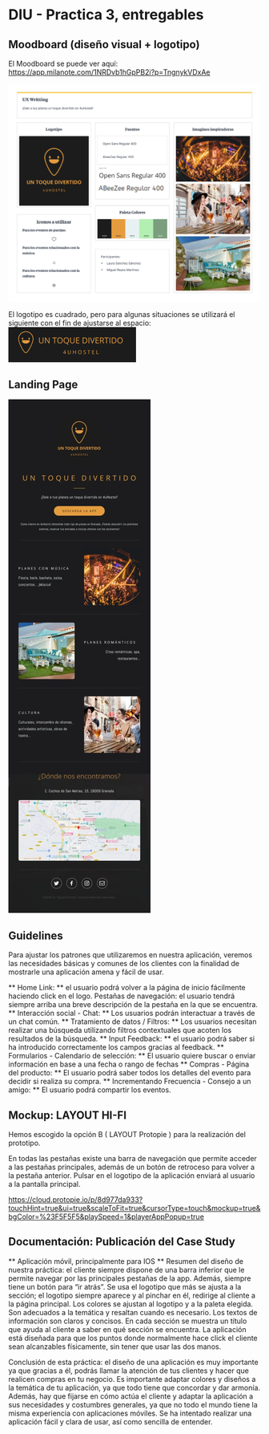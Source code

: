 # DIU - Practica 3, entregables

## Moodboard (diseño visual + logotipo)   

El Moodboard se puede ver aquí: https://app.milanote.com/1NRDvb1hGpPB2i?p=TngnykVDxAe

<img src="P3/moodboard.png">

El logotipo es cuadrado, pero para algunas situaciones se utilizará el siguiente con el fin de ajustarse al espacio:
<img src="P3/logoTumbado.PNG">

## Landing Page

<img src="P3/landing.jpg">

## Guidelines

Para ajustar los patrones que utilizaremos en nuestra aplicación, veremos las necesidades básicas y comunes de los clientes con la finalidad de mostrarle una aplicación amena y fácil de usar.


** Home Link: ** el usuario podrá volver a la página de inicio fácilmente haciendo click en el logo.
Pestañas de navegación: el usuario tendrá siempre arriba una breve descripción de la pestaña en la que se encuentra.
** Interacción social - Chat: ** Los usuarios podrán interactuar a través de un chat común.
** Tratamiento de datos / Filtros: ** Los usuarios necesitan realizar una búsqueda utilizando filtros contextuales que acoten los resultados de la búsqueda.
** Input Feedback: ** el usuario podrá saber si ha introducido correctamente los campos gracias al feedback.
** Formularios - Calendario de selección: ** El usuario quiere buscar o enviar información en base a una fecha o rango de fechas
** Compras - Página del producto: ** El usuario podrá saber todos los detalles del evento para decidir si realiza su compra.
** Incrementando Frecuencia - Consejo a un amigo: ** El usuario podrá compartir los eventos.

## Mockup: LAYOUT HI-FI

Hemos escogido la opción B ( LAYOUT Protopie ) para la realización del prototipo.

En todas las pestañas existe una barra de navegación que permite acceder a las pestañas principales, además de un botón de retroceso para volver a la pestaña anterior.
Pulsar en el logotipo de la aplicación enviará al usuario a la pantalla principal.

https://cloud.protopie.io/p/8d977da933?touchHint=true&ui=true&scaleToFit=true&cursorType=touch&mockup=true&bgColor=%23F5F5F5&playSpeed=1&playerAppPopup=true 

## Documentación: Publicación del Case Study

** Aplicación móvil, principalmente para IOS **
Resumen del diseño de nuestra práctica: el cliente siempre dispone de una barra inferior que le permite navegar por las principales pestañas de la app. Además, siempre tiene un botón para “ir atrás”. Se usa el logotipo que más se ajusta a la sección; el logotipo siempre aparece y al pinchar en él, redirige al cliente a la página principal. Los colores se ajustan al logotipo y a la paleta elegida. Son adecuados a la temática y resaltan cuando es necesario. Los textos de información son claros y concisos. En cada sección se muestra un título que ayuda al cliente a saber en qué sección se encuentra. La aplicación está diseñada para que los puntos donde normalmente hace click el cliente sean alcanzables físicamente, sin tener que usar las dos manos.

Conclusión de esta práctica: el diseño de una aplicación es muy importante ya que gracias a él, podrás llamar la atención de tus clientes y hacer que realicen compras en tu negocio. Es importante adaptar colores y diseños a la temática de tu aplicación, ya que todo tiene que concordar y dar armonía. Además, hay que fijarse en cómo actúa el cliente y adaptar la aplicación a sus necesidades y costumbres generales, ya que no todo el mundo tiene la misma experiencia con aplicaciones móviles. Se ha intentado realizar una aplicación fácil y clara de usar, así como sencilla de entender.